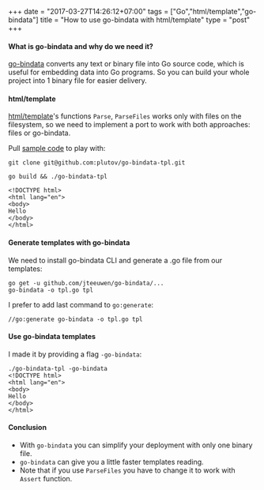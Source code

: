 +++
date = "2017-03-27T14:26:12+07:00"
tags = ["Go","html/template","go-bindata"]
title = "How to use go-bindata with html/template"
type = "post"
+++
#### What is go-bindata and why do we need it?

[go-bindata](https://github.com/jteeuwen/go-bindata) converts any text or binary file into Go source code, which is useful for embedding data into Go programs. So you can build your whole project into 1 binary file for easier delivery.

#### html/template

[html/template](https://golang.org/pkg/html/template/)'s functions `Parse`, `ParseFiles` works only with files on the filesystem, so we need to implement a port to work with both approaches: files or go-bindata.

Pull [sample code](https://github.com/plutov/go-bindata-tpl) to play with:
```
git clone git@github.com:plutov/go-bindata-tpl.git
```

```
go build && ./go-bindata-tpl

<!DOCTYPE html>
<html lang="en">
<body>
Hello
</body>
</html>
```

#### Generate templates with go-bindata

We need to install go-bindata CLI and generate a .go file from our templates:

```
go get -u github.com/jteeuwen/go-bindata/...
go-bindata -o tpl.go tpl
```

I prefer to add last command to `go:generate`:

```
//go:generate go-bindata -o tpl.go tpl
```

#### Use go-bindata templates

I made it by providing a flag `-go-bindata`:

```
./go-bindata-tpl -go-bindata
<!DOCTYPE html>
<html lang="en">
<body>
Hello
</body>
</html>
```

#### Conclusion

 - With `go-bindata` you can simplify your deployment with only one binary file.
 - `go-bindata` can give you a little faster templates reading.
 - Note that if you use `ParseFiles` you have to change it to work with `Assert` function.
